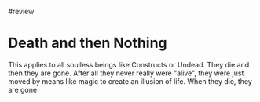 #review
# Death and then Nothing
This applies to all soulless beings like Constructs or Undead. They die and then they are gone. After all they never really were "alive", they were just moved by means like magic to create an illusion of life. When they die, they are gone

# 